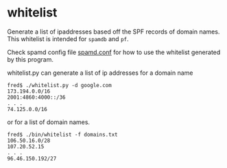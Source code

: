 whitelist
=========

Generate a list of ipaddresses based off the SPF records of domain names.
This whitelist is intended for `spamdb` and `pf`.

Check spamd config file [spamd.conf](http://www.openbsd.org/cgi-bin/man.cgi?query=spamd.conf&sektion=5&arch=i386&apropos=0&manpath=OpenBSD+Current) for how to use the whitelist generated by this program.

whitelist.py can generate a list of ip addresses for a domain name
```
fred$ ./whitelist.py -d google.com
173.194.0.0/16
2001:4860:4000::/36
. . .
74.125.0.0/16
```

or for a list of domain names.

```
fred$ ./bin/whitelist -f domains.txt
106.50.16.0/28
107.20.52.15
. . .
96.46.150.192/27
```

